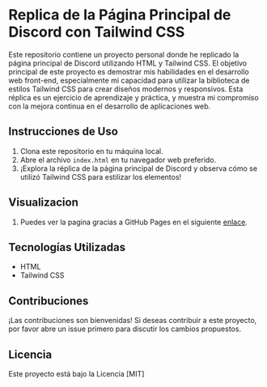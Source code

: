# Replica de la Página Principal de Discord con Tailwind CSS

Este repositorio contiene un proyecto personal donde he replicado la página principal de Discord utilizando HTML y Tailwind CSS. El objetivo principal de este proyecto es demostrar mis habilidades en el desarrollo web front-end, especialmente mi capacidad para utilizar la biblioteca de estilos Tailwind CSS para crear diseños modernos y responsivos. Esta réplica es un ejercicio de aprendizaje y práctica, y muestra mi compromiso con la mejora continua en el desarrollo de aplicaciones web.

## Instrucciones de Uso

1. Clona este repositorio en tu máquina local.
2. Abre el archivo `index.html` en tu navegador web preferido.
3. ¡Explora la réplica de la página principal de Discord y observa cómo se utilizó Tailwind CSS para estilizar los elementos!

## Visualizacion

1. Puedes ver la pagina gracias a GitHub Pages en el siguiente [enlace](https://kharlz01.github.io/DiscordPage/ "enlace").

## Tecnologías Utilizadas

- HTML
- Tailwind CSS

## Contribuciones

¡Las contribuciones son bienvenidas! Si deseas contribuir a este proyecto, por favor abre un issue primero para discutir los cambios propuestos.

## Licencia

Este proyecto está bajo la Licencia [MIT]
